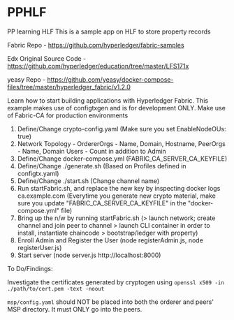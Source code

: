 # PPHLF
PP learning HLF
This is a sample app on HLF to store property records 

Fabric Repo - https://github.com/hyperledger/fabric-samples 

Edx Original Source Code - https://github.com/hyperledger/education/tree/master/LFS171x 

yeasy Repo - https://github.com/yeasy/docker-compose-files/tree/master/hyperledger_fabric/v1.2.0 

Learn how to start building applications with Hyperledger Fabric. 
This example makes use of configtxgen and is for development ONLY. Make use of Fabric-CA for production environments

1. Define/Change crypto-config.yaml (Make sure you set EnableNodeOUs: true) 
2. Network Topology - OrdererOrgs - Name, Domain, Hostname, PeerOrgs - Name, Domain Users - Count in addition to Admin
3. Define/Change docker-compose.yml (FABRIC_CA_SERVER_CA_KEYFILE)
4. Define/Change ./generate.sh (Based on Profiles defined in configtx.yaml)
5. Define/Change ./start.sh (Change channel name)
6. Run startFabric.sh, and replace the new key by inspecting docker logs ca.example.com (Everytime you generate new crypto material, make sure you update "FABRIC_CA_SERVER_CA_KEYFILE" in the "docker-compose.yml" file)
7. Bring up the n/w by running startFabric.sh (> launch network; create channel and join peer to channel > launch CLI container in order to install, instantiate chaincode > bootstrap/ledger with property)
8. Enroll Admin and Register the User (node registerAdmin.js, node registerUser.js)
9. Start server (node server.js http://localhost:8000)

To Do/Findings:

Investigate the certificates generated by cryptogen using `openssl x509 -in ./path/to/cert.pem -text -noout` 

`msp/config.yaml` should NOT be placed into both the orderer and peers' MSP directory. It must ONLY go into the peers.
